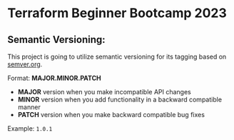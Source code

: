 # Terraform Beginner Bootcamp 2023

## Semantic Versioning:

This project is going to utilize semantic versioning for its tagging based on [semver.org](https://semver.org/). 

Format: **MAJOR.MINOR.PATCH** 

- **MAJOR** version when you make incompatible API changes
- **MINOR** version when you add functionality in a backward compatible manner
- **PATCH** version when you make backward compatible bug fixes

Example: `1.0.1`